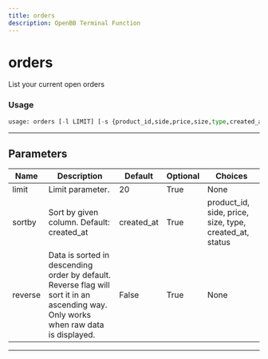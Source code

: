 ```yaml
---
title: orders
description: OpenBB Terminal Function
---
```


# orders

List your current open orders

### Usage 
```python
usage: orders [-l LIMIT] [-s {product_id,side,price,size,type,created_at,status}] [-r]
```

---
## Parameters

| Name | Description | Default | Optional | Choices |
| ---- | ----------- | ------- | -------- | ------- |
| limit | Limit parameter. | 20 | True | None |
| sortby | Sort by given column. Default: created_at | created_at | True | product_id, side, price, size, type, created_at, status |
| reverse | Data is sorted in descending order by default. Reverse flag will sort it in an ascending way. Only works when raw data is displayed. | False | True | None |


---
